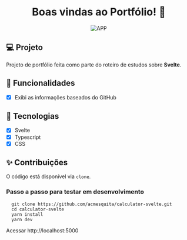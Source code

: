 <h1 align="center">
  Boas vindas ao Portfólio!
 👋
</h1>
<p align="center">
 <img src="https://user-images.githubusercontent.com/15862643/129792661-0ca796d2-3a08-4cd4-9254-fc6628c3ae86.png" alt="APP"/>
</p>

## 💻 Projeto

Projeto de portfólio feita como parte do roteiro de estudos sobre **Svelte**.

## 🔨 Funcionalidades

- [x] Exibi as informações baseados do GitHub

## 🔖 Tecnologias

- [x] Svelte
- [x] Typescript
- [x] CSS

## ✨ Contribuições

O código está disponível via `clone`.

### Passo a passo para testar em desenvolvimento

```shell
  git clone https://github.com/acmesquita/calculator-svelte.git
  cd calculator-svelte
  yarn install
  yarn dev
```

Acessar http://localhost:5000
